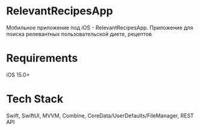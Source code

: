 # RelevantRecipesApp
Мобильное приложение под iOS - RelevantRecipesApp. Приложение для поиска релевантных пользовательской диете, рецептов

# Requirements
iOS 15.0+

# Tech Stack
Swift, SwiftUI, MVVM, Combine, CoreData/UserDefaults/FileManager, REST API
